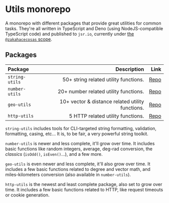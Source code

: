 # Utils monorepo

A monorepo with different packages that provide great utilities for common tasks. They're all written in TypeScript and Deno (using NodeJS-compatible TypeScript code) and published to `jsr.io`, currently under [the `@zakahacecosas` scope](https://jsr.io/@zakahacecosas).

## Packages

| Package        |                                      Description |                                                                  Link |
| :------------- | -----------------------------------------------: | --------------------------------------------------------------------: |
| `string-utils` |            50+ string related utility functions. | [Repo](https://github.com/ZakaHaceCosas/dev-utils/tree/master/number) |
| `number-utils` |            20+ number related utility functions. | [Repo](https://github.com/ZakaHaceCosas/dev-utils/tree/master/number) |
| `geo-utils`    | 10+ vector & distance related utility functions. |    [Repo](https://github.com/ZakaHaceCosas/dev-utils/tree/master/geo) |
| `http-utils`   |                5 HTTP related utility functions. |   [Repo](https://github.com/ZakaHaceCosas/dev-utils/tree/master/http) |

`string-utils` includes tools for CLI-targeted string formatting, validation, formatting, casing, etc... It is, to be fair, a very powerful string toolkit.

`number-utils` is newer and less complete, it'll grow over time. It includes basic functions like random integers, average, deg-rad conversion, the _classics_ (`isOdd()`, `isEven()`...), and a few more.

`geo-utils` is even newer and less complete, it'll also grow over time. It includes a few basic functions related to degree and vector math, and miles-kilometers conversion (also available in `number-utils`).

`http-utils` is the newest and least complete package, also set to grow over time. It includes a few basic functions related to HTTP, like request timeouts or cookie generation.

